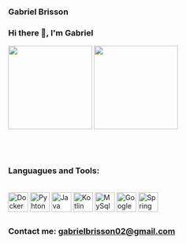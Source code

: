 ### Gabriel Brisson


### Hi there 👋, I'm Gabriel


<div>
  <a hreaf="https://github.com/gabrielbrisson">
  <img height="170em" src="https://github-readme-stats.vercel.app/api?username=gabrielbrisson&show_icons=true&theme=dark&include_all_commits=true&count_private=true"/>
  <img height="170em" src="https://github-readme-stats.vercel.app/api/top-langs/?username=gabrielbrisson&layout=compact&langs_count=7&theme=dark"/>
</div>
  
  <br></br>
  
  ### Languagues and Tools:
     
 <div  style="display: inline_block"><br>
  <img align="center" alt="Docker" heigth="30" width="40" src= "https://cdn.jsdelivr.net/gh/devicons/devicon/icons/docker/docker-plain.svg" />
  <img align="center" alt="Pyhton" heigth="30" width="40" src="https://cdn.jsdelivr.net/gh/devicons/devicon/icons/python/python-original.svg" />
  <img align="center" alt="Java" heigth="30" width="40" src="https://cdn.jsdelivr.net/gh/devicons/devicon/icons/java/java-original.svg" />
  <img align="center" alt="Kotlin" heigth="30" width="40" src="https://cdn.jsdelivr.net/gh/devicons/devicon/icons/kotlin/kotlin-original.svg" />
  <img align="center" alt="MySql" heigth="30" width="40" src="https://cdn.jsdelivr.net/gh/devicons/devicon/icons/mysql/mysql-plain.svg" />
  <img align="center" alt="Google Cloud" heigth="30" width="40" src="https://cdn.jsdelivr.net/gh/devicons/devicon/icons/googlecloud/googlecloud-original.svg" />
  <img align="center" alt="Spring" heigth="30" width="40" src="https://cdn.jsdelivr.net/gh/devicons/devicon/icons/spring/spring-original.svg" />
 </div>
  
  ##
  
  ### Contact me: gabrielbrisson02@gmail.com
  
  
  
<!--
**GabrielBrisson/gabrielbrisson** is a ✨ _special_ ✨ repository because its `README.md` (this file) appears on your GitHub profile.


